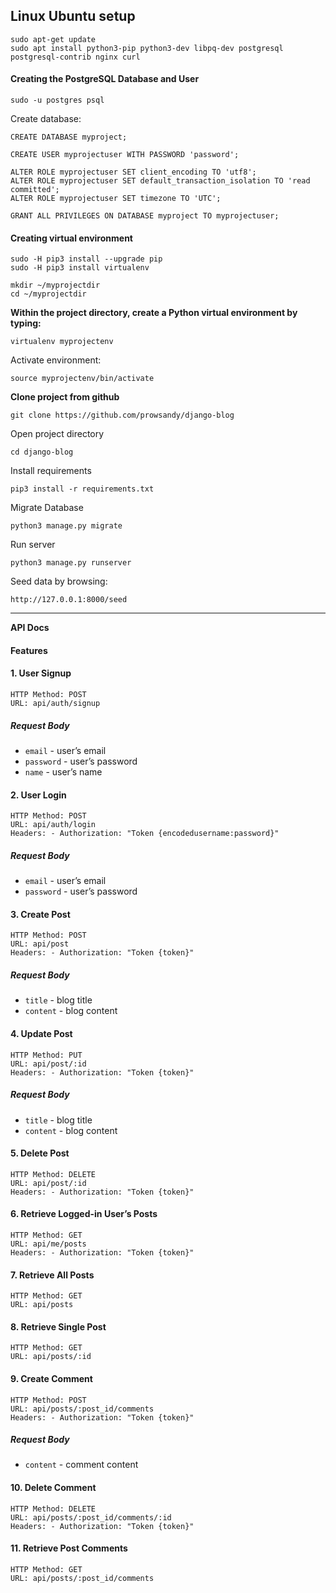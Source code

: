 ﻿## Linux Ubuntu setup

    sudo apt-get update
    sudo apt install python3-pip python3-dev libpq-dev postgresql postgresql-contrib nginx curl

#### Creating the PostgreSQL Database and User

    sudo -u postgres psql
Create database:

    CREATE DATABASE myproject;
    
    CREATE USER myprojectuser WITH PASSWORD 'password';

    ALTER ROLE myprojectuser SET client_encoding TO 'utf8';
    ALTER ROLE myprojectuser SET default_transaction_isolation TO 'read committed';
    ALTER ROLE myprojectuser SET timezone TO 'UTC';

    GRANT ALL PRIVILEGES ON DATABASE myproject TO myprojectuser;

#### Creating virtual environment

    sudo -H pip3 install --upgrade pip
    sudo -H pip3 install virtualenv

    mkdir ~/myprojectdir
    cd ~/myprojectdir


**Within the project directory, create a Python virtual environment by typing:**

    virtualenv myprojectenv
Activate environment:

    source myprojectenv/bin/activate

**Clone project from github**

    git clone https://github.com/prowsandy/django-blog
Open project directory

    cd django-blog

Install requirements

    pip3 install -r requirements.txt

Migrate Database

    python3 manage.py migrate

Run server

    python3 manage.py runserver

Seed data by browsing:

    http://127.0.0.1:8000/seed

---
**API Docs**
#### Features
#### 1. User Signup

    HTTP Method: POST 
    URL: api/auth/signup

##### Request Body

-   `email`  - user’s email
-   `password`  - user’s password
-   `name`  - user’s name

#### 2. User Login

    HTTP Method: POST 
    URL: api/auth/login 
    Headers: - Authorization: "Token {encodedusername:password}"
##### Request Body

-   `email`  - user’s email
-   `password`  - user’s password

#### 3. Create Post

    HTTP Method: POST 
    URL: api/post 
    Headers: - Authorization: "Token {token}"
##### Request Body

-   `title`  - blog title
-   `content`  - blog content

#### 4. Update Post

    HTTP Method: PUT 
    URL: api/post/:id 
    Headers: - Authorization: "Token {token}"
##### Request Body

-   `title`  - blog title
-   `content`  - blog content

#### 5. Delete Post

    HTTP Method: DELETE 
    URL: api/post/:id 
    Headers: - Authorization: "Token {token}"
#### 6. Retrieve Logged-in User’s Posts

    HTTP Method: GET 
    URL: api/me/posts 
    Headers: - Authorization: "Token {token}"
#### 7. Retrieve All Posts

    HTTP Method: GET 
    URL: api/posts
#### 8. Retrieve Single Post

    HTTP Method: GET 
    URL: api/posts/:id
#### 9. Create Comment

    HTTP Method: POST 
    URL: api/posts/:post_id/comments 
    Headers: - Authorization: "Token {token}"
##### Request Body
-   `content`  - comment content

#### 10. Delete Comment

    HTTP Method: DELETE 
    URL: api/posts/:post_id/comments/:id 
    Headers: - Authorization: "Token {token}"
#### 11. Retrieve Post Comments

    HTTP Method: GET 
    URL: api/posts/:post_id/comments
